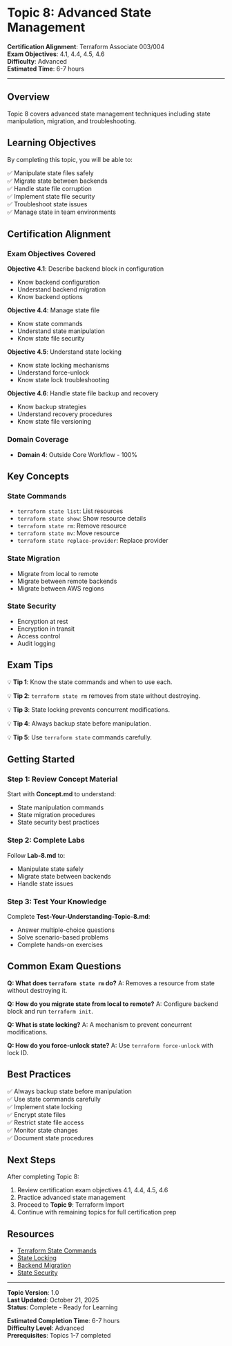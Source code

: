 # Topic 8: Advanced State Management

**Certification Alignment**: Terraform Associate 003/004  
**Exam Objectives**: 4.1, 4.4, 4.5, 4.6  
**Difficulty**: Advanced  
**Estimated Time**: 6-7 hours

---

## Overview

Topic 8 covers advanced state management techniques including state manipulation, migration, and troubleshooting.

## Learning Objectives

By completing this topic, you will be able to:

✅ Manipulate state files safely  
✅ Migrate state between backends  
✅ Handle state file corruption  
✅ Implement state file security  
✅ Troubleshoot state issues  
✅ Manage state in team environments  

## Certification Alignment

### Exam Objectives Covered

**Objective 4.1**: Describe backend block in configuration
- Know backend configuration
- Understand backend migration
- Know backend options

**Objective 4.4**: Manage state file
- Know state commands
- Understand state manipulation
- Know state file security

**Objective 4.5**: Understand state locking
- Know state locking mechanisms
- Understand force-unlock
- Know state lock troubleshooting

**Objective 4.6**: Handle state file backup and recovery
- Know backup strategies
- Understand recovery procedures
- Know state file versioning

### Domain Coverage

- **Domain 4**: Outside Core Workflow - 100%

## Key Concepts

### State Commands
- `terraform state list`: List resources
- `terraform state show`: Show resource details
- `terraform state rm`: Remove resource
- `terraform state mv`: Move resource
- `terraform state replace-provider`: Replace provider

### State Migration
- Migrate from local to remote
- Migrate between remote backends
- Migrate between AWS regions

### State Security
- Encryption at rest
- Encryption in transit
- Access control
- Audit logging

## Exam Tips

💡 **Tip 1**: Know the state commands and when to use each.

💡 **Tip 2**: `terraform state rm` removes from state without destroying.

💡 **Tip 3**: State locking prevents concurrent modifications.

💡 **Tip 4**: Always backup state before manipulation.

💡 **Tip 5**: Use `terraform state` commands carefully.

## Getting Started

### Step 1: Review Concept Material
Start with **Concept.md** to understand:
- State manipulation commands
- State migration procedures
- State security best practices

### Step 2: Complete Labs
Follow **Lab-8.md** to:
- Manipulate state safely
- Migrate state between backends
- Handle state issues

### Step 3: Test Your Knowledge
Complete **Test-Your-Understanding-Topic-8.md**:
- Answer multiple-choice questions
- Solve scenario-based problems
- Complete hands-on exercises

## Common Exam Questions

**Q: What does `terraform state rm` do?**
A: Removes a resource from state without destroying it.

**Q: How do you migrate state from local to remote?**
A: Configure backend block and run `terraform init`.

**Q: What is state locking?**
A: A mechanism to prevent concurrent modifications.

**Q: How do you force-unlock state?**
A: Use `terraform force-unlock` with lock ID.

## Best Practices

✅ Always backup state before manipulation  
✅ Use state commands carefully  
✅ Implement state locking  
✅ Encrypt state files  
✅ Restrict state file access  
✅ Monitor state changes  
✅ Document state procedures  

## Next Steps

After completing Topic 8:
1. Review certification exam objectives 4.1, 4.4, 4.5, 4.6
2. Practice advanced state management
3. Proceed to **Topic 9**: Terraform Import
4. Continue with remaining topics for full certification prep

## Resources

- [Terraform State Commands](https://www.terraform.io/docs/cli/commands/state)
- [State Locking](https://www.terraform.io/docs/language/state/locking)
- [Backend Migration](https://www.terraform.io/docs/language/settings/backends/configuration#backend-migration)
- [State Security](https://www.terraform.io/docs/language/state/sensitive-data)

---

**Topic Version**: 1.0  
**Last Updated**: October 21, 2025  
**Status**: Complete - Ready for Learning

**Estimated Completion Time**: 6-7 hours  
**Difficulty Level**: Advanced  
**Prerequisites**: Topics 1-7 completed

